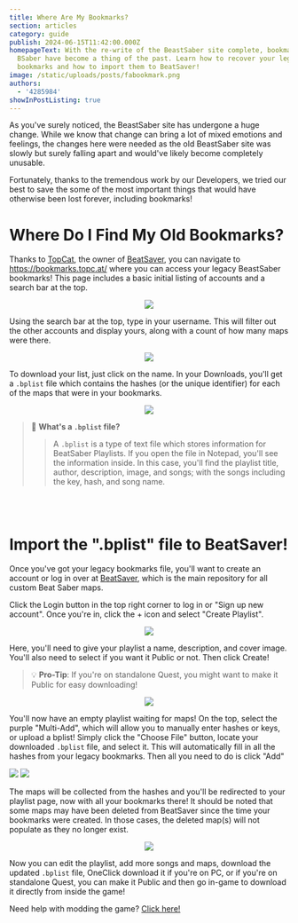 ```yaml
---
title: Where Are My Bookmarks?
section: articles
category: guide
publish: 2024-06-15T11:42:00.000Z
homepageText: With the re-write of the BeastSaber site complete, bookmarks at
  BSaber have become a thing of the past. Learn how to recover your legacy
  bookmarks and how to import them to BeatSaver!
image: /static/uploads/posts/fabookmark.png
authors:
  - '4285984'
showInPostListing: true
---
```


As you've surely noticed, the BeastSaber site has undergone a huge change. While we know that change can bring a lot of mixed emotions and feelings, the changes here were needed as the old BeastSaber site was slowly but surely falling apart and would've likely become completely unusable.

Fortunately, thanks to the tremendous work by our Developers, we tried our best to save the some of the most important things that would have otherwise been lost forever, including bookmarks!

# Where Do I Find My Old Bookmarks?

Thanks to [TopCat](https://beatsaver.com/profile/53608), the owner of [BeatSaver](https://beatsaver.com/), you can navigate to https://bookmarks.topc.at/ where you can access your legacy BeastSaber bookmarks! This page includes a basic initial listing of accounts and a search bar at the top.

<p align="center">
    <a href="https://bookmarks.topc.at/"><img src="/uploads/bookmarks1.png"></a>
</p>

Using the search bar at the top, type in your username. This will filter out the other accounts and display yours, along with a count of how many maps were there.

<p align="center">
    <img src="/uploads/bookmarks2.png">
</p>

To download your list, just click on the name. In your Downloads, you'll get a `.bplist` file which contains the hashes (or the unique identifier) for each of the maps that were in your bookmarks.

<p align="center">
    <img src="/uploads/bookmarks3.png">
</p>

> 🤔 **What's a `.bplist` file?**
>
> > A `.bplist` is a type of text file which stores information for BeatSaber Playlists. If you open the file in Notepad, you'll see the information inside. In this case, you'll find the playlist title, author, description, image, and songs; with the songs including the key, hash, and song name.

<br />
<br />

# Import the ".bplist" file to BeatSaver!

Once you've got your legacy bookmarks file, you'll want to create an account or log in over at [BeatSaver](), which is the main repository for all custom Beat Saber maps.

Click the Login button in the top right corner to log in or "Sign up new account". Once you're in, click the + icon and select "Create Playlist".

<p align="center">
    <img src="/uploads/bookmarks4.png">
</p>

Here, you'll need to give your playlist a name, description, and cover image. You'll also need to select if you want it Public or not. Then click Create!

> 💡 **Pro-Tip**: If you're on standalone Quest, you might want to make it Public for easy downloading!

<p align="center">
    <img src="/uploads/bookmarks5.png">
</p>

You'll now have an empty playlist waiting for maps! On the top, select the purple "Multi-Add", which will allow you to manually enter hashes or keys, or upload a bplist! Simply click the "Choose File" button, locate your downloaded `.bplist` file, and select it. This will automatically fill in all the hashes from your legacy bookmarks. Then all you need to do is click "Add"

<div class="multi-add">
    <img src="/uploads/bookmarks6.png">
    <img src="/uploads/bookmarks7.png">
</div>

The maps will be collected from the hashes and you'll be redirected to your playlist page, now with all your bookmarks there! It should be noted that some maps may have been deleted from BeatSaver since the time your bookmarks were created. In those cases, the deleted map(s) will not populate as they no longer exist.

<p align="center">
    <img src="/uploads/bookmarks8.png">
</p>

Now you can edit the playlist, add more songs and maps, download the updated `.bplist` file, OneClick download it if you're on PC, or if you're on standalone Quest, you can make it Public and then go in-game to download it directly from inside the game!

Need help with modding the game? [Click here!](/installing-the-mod-guide-necessary-for-any-custom-songs)

<style>
  .multi-add {
    display: inline-block;
}
</style>

